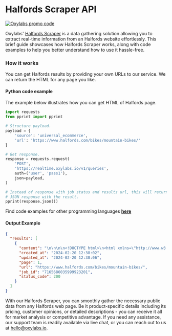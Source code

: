 # Halfords Scraper API

[![Oxylabs promo code](https://user-images.githubusercontent.com/129506779/250792357-8289e25e-9c36-4dc0-a5e2-2706db797bb5.png)](https://oxylabs.go2cloud.org/aff_c?offer_id=7&aff_id=877&url_id=112)

Oxylabs' [Halfords Scraper](https://oxylabs.io/products/scraper-api/ecommerce/halfords?utm_source=github&utm_medium=repositories&utm_campaign=product) is a data gathering solution allowing you to extract real-time information from an Halfords website effortlessly. This brief guide showcases how Halfords Scraper works, along with code examples to help you better understand how to use it hassle-free.

### How it works

You can get Halfords results by providing your own URLs to our service. We can return the HTML for any page you like.

#### Python code example

The example below illustrates how you can get HTML of Halfords page.

```python
import requests
from pprint import pprint

# Structure payload.
payload = {
    'source': 'universal_ecommerce',
    'url': 'https://www.halfords.com/bikes/mountain-bikes/'
}

# Get response.
response = requests.request(
    'POST',
    'https://realtime.oxylabs.io/v1/queries',
    auth=('user', 'pass1'),
    json=payload,
)

# Instead of response with job status and results url, this will return the
# JSON response with the result.
pprint(response.json())
```
Find code examples for other programming languages [**here**](https://github.com/oxylabs/halfords-scraper/tree/main/code%20examples)

#### Output Example
```json
{
  "results": [
    {
      "content": "\n\n\n\n<!DOCTYPE html>\n<html xmlns=\"http://www.w3.org/1999/xhtml\" lang=\"en\" xml:lang=\"en\" prefix=\"og: h ... </html>",
      "created_at": "2024-02-20 12:38:02",
      "updated_at": "2024-02-20 12:38:06",
      "page": 1,
      "url": "https://www.halfords.com/bikes/mountain-bikes/",
      "job_id": "7165686035999923201",
      "status_code": 200
    }
  ]
}
```
With our Halfords Scraper, you can smoothly gather the necessary public data from any Halfords web page. Be it product-specific details including its pricing, customer opinions, or detailed descriptions - you can receive it all for market analysis or competitive advantage. If you need any assistance, our support team is readily available via live chat, or you can reach out to us at hello@oxylabs.io.